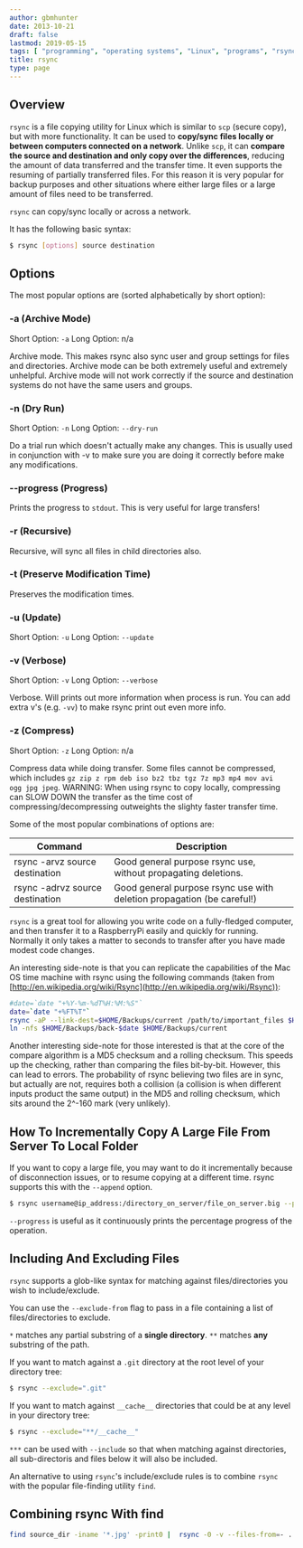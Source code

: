 ```yaml
---
author: gbmhunter
date: 2013-10-21
draft: false
lastmod: 2019-05-15
tags: [ "programming", "operating systems", "Linux", "programs", "rsync", "sync", "scp", "files", "backup", "tutorial" ]
title: rsync
type: page
---
```


## Overview

`rsync` is a file copying utility for Linux which is similar to `scp` (secure copy), but with more functionality. It can be used to **copy/sync files locally or between computers connected on a network**. Unlike `scp`, it can **compare the source and destination and only copy over the differences**, reducing the amount of data transferred and the transfer time. It even supports the resuming of partially transferred files. For this reason it is very popular for backup purposes and other situations where either large files or a large amount of files need to be transferred.

`rsync` can copy/sync locally or across a network.

It has the following basic syntax:

```sh   
$ rsync [options] source destination
```

## Options

The most popular options are (sorted alphabetically by short option):

### -a (Archive Mode)

Short Option: `-a`
Long Option: n/a

Archive mode. This makes rsync also sync user and group settings for files and directories. Archive mode can be both extremely useful and extremely unhelpful. Archive mode will not work correctly if the source and destination systems do not have the same users and groups.

### -n (Dry Run)

Short Option: `-n`
Long Option: `--dry-run`

Do a trial run which doesn't actually make any changes. This is usually used in conjunction with -v to make sure you are doing it correctly before make any modifications.

### --progress (Progress)

Prints the progress to <code>stdout</code>. This is very useful for large transfers!

### -r (Recursive)

Recursive, will sync all files in child directories also.

### -t (Preserve Modification Time)

Preserves the modification times.

### -u (Update)

Short Option: `-u`
Long Option: `--update`

### -v (Verbose)

Short Option: `-v`
Long Option: `--verbose`

Verbose. Will prints out more information when process is run. You can add extra v's (e.g. <code>-vv</code>) to make rsync print out even more info.

### -z (Compress)

Short Option: `-z`
Long Option: n/a

Compress data while doing transfer. Some files cannot be compressed, which includes <code>gz zip z rpm deb iso bz2 tbz tgz 7z mp3 mp4 mov avi ogg jpg jpeg</code>. WARNING: When using rsync to copy locally, compressing can SLOW DOWN the transfer as the time cost of compressing/decompressing outweights the slighty faster transfer time.

Some of the most popular combinations of options are:

<table>
    <thead>
        <tr>
            <th>Command</th>
            <th>Description</th>
        </tr>
    </thead>
<tbody>
<tr>
<td >rsync -arvz source destination
</td>

<td >Good general purpose rsync use, without propagating deletions.
</td>
</tr>
<tr >

<td >rsync -adrvz source destination
</td>

<td >Good general purpose rsync use with deletion propagation (be careful!)
</td>
</tr>
</tbody>
</table>

`rsync` is a great tool for allowing you write code on a fully-fledged computer, and then transfer it to a RaspberryPi easily and quickly for running. Normally it only takes a matter to seconds to transfer after you have made modest code changes.

An interesting side-note is that you can replicate the capabilities of the Mac OS time machine with rsync using the following commands (taken from [http://en.wikipedia.org/wiki/Rsync](http://en.wikipedia.org/wiki/Rsync)):

```sh
#date=`date "+%Y-%m-%dT%H:%M:%S"`
date=`date "+%FT%T"`
rsync -aP --link-dest=$HOME/Backups/current /path/to/important_files $HOME/Backups/back-$date
ln -nfs $HOME/Backups/back-$date $HOME/Backups/current
```

Another interesting side-note for those interested is that at the core of the compare algorithm is a MD5 checksum and a rolling checksum. This speeds up the checking, rather than comparing the files bit-by-bit. However, this can lead to errors. The probability of rsync believing two files are in sync, but actually are not, requires both a collision (a collision is when different inputs product the same output) in the MD5 and rolling checksum, which sits around the 2^-160 mark (very unlikely).

## How To Incrementally Copy A Large File From Server To Local Folder

If you want to copy a large file, you may want to do it incrementally because of disconnection issues, or to resume copying at a different time. rsync supports this with the `--append` option.

```sh    
$ rsync username@ip_address:/directory_on_server/file_on_server.big --progress --append
```

`--progress` is useful as it continuously prints the percentage progress of the operation.

## Including And Excluding Files

`rsync` supports a glob-like syntax for matching against files/directories you wish to include/exclude.

You can use the `--exclude-from` flag to pass in a file containing a list of files/directories to exclude.

`*` matches any partial substring of a **single directory**. `**` matches **any** substring of the path.

If you want to match against a `.git` directory at the root level of your directory tree:

```sh
$ rsync --exclude=".git"
```

If you want to match against `__cache__` directories that could be at any level in your directory tree:

```sh
$ rsync --exclude="**/__cache__"
```

`***` can be used with `--include` so that when matching against directories, all sub-directoris and files below it will also be included.

An alternative to using `rsync`'s include/exclude rules is to combine `rsync` with the popular file-finding utility `find`.

## Combining rsync With find

```sh
find source_dir -iname '*.jpg' -print0 |  rsync -0 -v --files-from=- . destination_dir/
```
